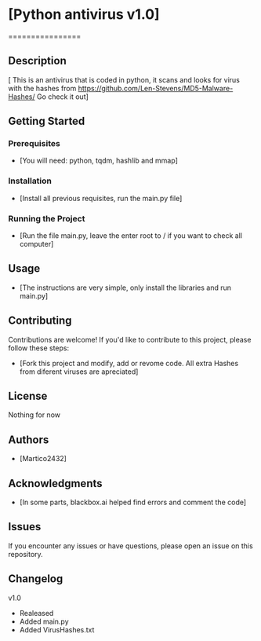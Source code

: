 # [Python antivirus v1.0]
================

## Description

[ This is an antivirus that is coded in python, it scans and looks for virus with the hashes from https://github.com/Len-Stevens/MD5-Malware-Hashes/  Go check it out]
## Getting Started

### Prerequisites

* [You will need: python, tqdm, hashlib and mmap]

### Installation

* [Install all previous requisites, run the main.py file]

### Running the Project

* [Run the file main.py, leave the enter root to / if you want to check all computer]

## Usage

* [The instructions are very simple, only install the libraries and run main.py]

## Contributing

Contributions are welcome! If you'd like to contribute to this project, please follow these steps:

* [Fork this project and modify, add or revome code. All extra Hashes from diferent viruses are apreciated]

## License

Nothing for now

## Authors

* [Martico2432]

## Acknowledgments

* [In some parts, blackbox.ai helped find errors and comment the code]

## Issues

If you encounter any issues or have questions, please open an issue on this repository.

## Changelog
v1.0
* Realeased
* Added main.py
* Added VirusHashes.txt
